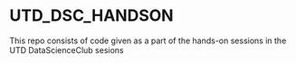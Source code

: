 # UTD_DSC_HANDSON
This repo consists of code given as a part of the hands-on sessions in the UTD DataScienceClub sesions
